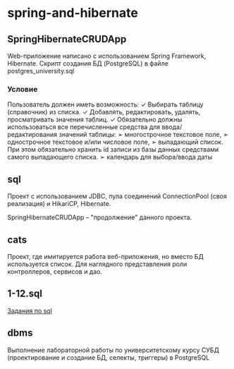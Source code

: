 # spring-and-hibernate

## SpringHibernateCRUDApp

Web-приложение написано с использованием Spring Framework, Hibernate.
Cкрипт cоздания БД (PostgreSQL) в файле postgres_university.sql

### Условие

Пользователь должен иметь возможность: 
✓ Выбирать таблицу (справочник) из списка. 
✓ Добавлять, редактировать, удалять, просматривать значения таблиц. 
✓ Обязательно должны использоваться все перечисленные средства для ввода/редактирования значений таблицы: 
	➢ многострочное текстовое поле, 
	➢ однострочное текстовое и/или числовое поле, 
	➢ выпадающий список. При этом обязательно хранить id записи из базы данных средствами самого  выпадающего списка. 
	➢ календарь для выбора/ввода даты

## sql

Проект с использованием JDBC, пула соединений ConnectionPool (своя реализация) и HikariCP, 
Hibernate.  

SpringHibernateCRUDApp – "продолжение" данного проекта.

## cats

Проект, где имитируется работа веб-приложения, но вместо БД используется список. Для наглядного представления роли контроллеров, сервисов и дао.

## 1-12.sql

[Задания по sql](https://github.com/mjc-school/MJC-School/tree/master/stage%20%232/module%20%232%20SQL) 

## dbms

Выполнение лабораторной работы по университетскому курсу СУБД (проектирование и создание БД, селекты, триггеры) в PostgreSQL